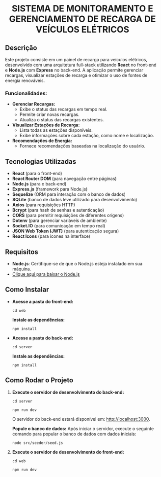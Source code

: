 <h1 align="center">SISTEMA DE MONITORAMENTO E GERENCIAMENTO DE RECARGA DE VEÍCULOS ELÉTRICOS
</h1>

<h2>Descrição</h2>
<p>Este projeto consiste em um painel de recarga para veículos elétricos, desenvolvido com uma arquitetura full-stack utilizando <strong>React</strong> no front-end e <strong>Node.js</strong> com <strong>Express</strong> no back-end. A aplicação permite gerenciar recargas, visualizar estações de recarga e otimizar o uso de fontes de energia renováveis.</p>

<h3>Funcionalidades:</h3>
<ul>
    <li><strong>Gerenciar Recargas:</strong>
        <ul>
            <li>Exibe o status das recargas em tempo real.</li>
            <li>Permite criar novas recargas.</li>
            <li>Atualiza o status das recargas existentes.</li>
        </ul>
    </li>
    <li><strong>Visualizar Estações de Recarga:</strong>
        <ul>
            <li>Lista todas as estações disponíveis.</li>
            <li>Exibe informações sobre cada estação, como nome e localização.</li>
        </ul>
    </li>
    <li><strong>Recomendações de Energia:</strong>
        <ul>
            <li>Fornece recomendações baseadas na localização do usuário.</li>
        </ul>
    </li>
</ul>

<h2>Tecnologias Utilizadas</h2>
<ul>
    <li><strong>React</strong> (para o front-end)</li>
    <li><strong>React Router DOM</strong> (para navegação entre páginas)</li>
    <li><strong>Node.js</strong> (para o back-end)</li>
    <li><strong>Express.js</strong> (framework para Node.js)</li>
    <li><strong>Sequelize</strong> (ORM para interação com o banco de dados)</li>
    <li><strong>SQLite</strong> (banco de dados leve utilizado para desenvolvimento)</li>
    <li><strong>Axios</strong> (para requisições HTTP)</li>
    <li><strong>Bcrypt</strong> (para hash de senhas e autenticação)</li>
    <li><strong>CORS</strong> (para permitir requisições de diferentes origens)</li>
    <li><strong>Dotenv</strong> (para gerenciar variáveis de ambiente)</li>
    <li><strong>Socket.IO</strong> (para comunicação em tempo real)</li>
    <li><strong>JSON Web Token (JWT)</strong> (para autenticação segura)</li>
    <li><strong>React Icons</strong> (para ícones na interface)</li>
</ul>

<h2>Requisitos</h2>
<ul>
    <li><strong>Node.js</strong>: Certifique-se de que o Node.js esteja instalado em sua máquina.</li>
    <li><a href="https://nodejs.org/en/download/" target="_blank">Clique aqui para baixar o Node.js</a></li>
</ul>

<h2>Como Instalar</h2>
<ul>
    <li><strong>Acesse a pasta do front-end:</strong>
        <pre><code>cd web</code></pre>
        <strong>Instale as dependências:</strong>
        <pre><code>npm install</code></pre>
    </li>
    <li><strong>Acesse a pasta do back-end:</strong>
        <pre><code>cd server</code></pre>
        <strong>Instale as dependências:</strong>
        <pre><code>npm install</code></pre>
    </li>
</ul>

<h2>Como Rodar o Projeto</h2>
<ol>
     <li><strong>Execute o servidor de desenvolvimento do back-end:</strong>
        <pre><code>cd server</code></pre>
        <pre><code>npm run dev</code></pre>
        <p>O servidor do back-end estará disponível em: 
           <a href="http://localhost:3000" target="_blank">http://localhost:3000</a>.</p>
        <p><strong>Popule o banco de dados:</strong> Após iniciar o servidor, execute o seguinte comando para popular o banco de dados com dados iniciais:</p>
        <pre><code>node src/seeder/seed.js</code></pre>
    </li>
    <li><strong>Execute o servidor de desenvolvimento do front-end:</strong>
        <pre><code>cd web</code></pre>
        <pre><code>npm run dev</code></pre>
    </li>
</ol>
